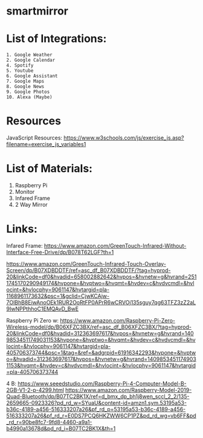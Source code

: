 # smartmirror

# List of Integrations:
    1. Google Weather
    2. Google Calendar
    4. Spotify
    5. Youtube
    6. Google Assistant
    7. Google Maps 
    8. Google News
    9. Google Photos
    10. Alexa (Maybe)

# Resources
JavaScript Resources: 
https://www.w3schools.com/js/exercise_js.asp?filename=exercise_js_variables1




# List of Materials:
  1. Raspberry Pi
  2. Monitor
  3. Infared Frame
  4. 2 Way Mirror

# Links:
Infared Frame: 
  https://www.amazon.com/GreenTouch-Infrared-Without-Interface-Free-Drive/dp/B078T62LGF?th=1
  
  https://www.amazon.com/GreenTouch-Infrared-Touch-Overlay-Screen/dp/B07XDBDDTF/ref=asc_df_B07XDBDDTF/?tag=hyprod-20&linkCode=df0&hvadid=658002882642&hvpos=&hvnetw=g&hvrand=2511745170290949174&hvpone=&hvptwo=&hvqmt=&hvdev=c&hvdvcmdl=&hvlocint=&hvlocphy=9061147&hvtargid=pla-1168961173632&psc=1&gclid=CjwKCAjw-7OlBhB8EiwAnoOEk1RUR2OoRtFP0APrR6wCRVOj135sguy7qg63TFZ3zZ2aL9IwNPPthhoC1EMQAvD_BwE

Raspberry Pi
  Zero w: 
    https://www.amazon.com/Raspberry-Pi-Zero-Wireless-model/dp/B06XFZC3BX/ref=asc_df_B06XFZC3BX/?tag=hyprod-20&linkCode=df0&hvadid=312363697617&hvpos=&hvnetw=g&hvrand=14098534511749031153&hvpone=&hvptwo=&hvqmt=&hvdev=c&hvdvcmdl=&hvlocint=&hvlocphy=9061147&hvtargid=pla-405706373744&psc=1&tag=&ref=&adgrpid=61916342293&hvpone=&hvptwo=&hvadid=312363697617&hvpos=&hvnetw=g&hvrand=14098534511749031153&hvqmt=&hvdev=c&hvdvcmdl=&hvlocint=&hvlocphy=9061147&hvtargid=pla-405706373744

  4 B: 
    https://www.seeedstudio.com/Raspberry-Pi-4-Computer-Model-B-2GB-V1-2-p-4299.html
    https://www.amazon.com/Raspberry-Model-2019-Quad-Bluetooth/dp/B07TC2BK1X/ref=d_bmx_dp_bh1j8wen_sccl_2_2/135-2659665-0923326?pd_rd_w=SYuaU&content-id=amzn1.sym.53195a53-b36c-4189-a456-516333207a26&pf_rd_p=53195a53-b36c-4189-a456-516333207a26&pf_rd_r=E0DS7PCQ6HKZWW6CP1PZ&pd_rd_wg=vb6FF&pd_rd_r=90be8fc7-9fd8-4460-a9a1-b4990a13678d&pd_rd_i=B07TC2BK1X&th=1
    

  
  
